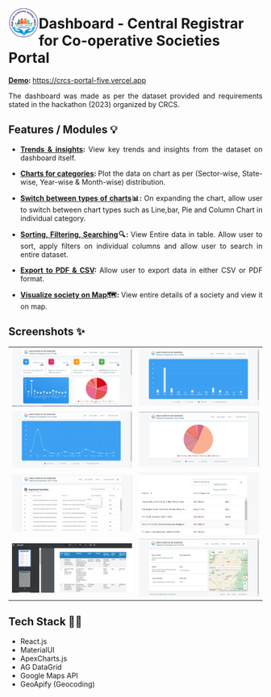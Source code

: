 <img align="left" style="margin-top:25px" width="60" height="60" src="public/img/favicon-32x32.png">

# Dashboard - Central Registrar for Co-operative Societies Portal

<b><u>Demo</u>: </b> <a href="https://crcs-portal-five.vercel.app"> https://crcs-portal-five.vercel.app</a>

<p style='text-align: justify;'>The dashboard was made as per the dataset provided and requirements stated in the hackathon (2023) organized by CRCS.</p>

## Features / Modules 💡

- <p style='text-align: justify;'> <b><u>Trends & insights</u>: </b>View key trends and insights from the dataset on dashboard itself.</p>

- <p style='text-align: justify;'> <b><u>Charts for categories</u>: </b>Plot the data on chart as per (Sector-wise, State-wise, Year-wise & Month-wise) distribution.</p>

- <p style='text-align: justify;'> <b><u>Switch between types of charts</u>📊: </b>On expanding the chart, allow user to switch between chart types such as Line,bar, Pie and Column Chart in individual category.</p>

- <p style='text-align: justify;'><b><u>Sorting, Filtering, Searching</u>🔍: </b>View Entire data in table. Allow user to sort, apply filters on individual columns and allow user to search in entire dataset.</p>

- <p style='text-align: justify;'><b><u>Export to PDF & CSV</u>: </b>Allow user to export data in either CSV or PDF format.</p>

- <p style='text-align: justify;'><b><u>Visualize society on Map</u>🗺️: </b>View entire details of a society and view it on map.</p>

## Screenshots ✨

<table>
    <tr>
        <td><img src="Images/1.png"></td>
        <td><img src="Images/2.png"></td>
    </tr>
    <tr>
        <td><img src="Images/3.png"></td>
        <td><img src="Images/4.png"></td>
    </tr>
    <tr>
        <td><img src="Images/5.png"></td>
        <td><img src="Images/6.png"></td>
    </tr>
    <tr>
        <td><img src="Images/7.png"></td>
        <td><img src="Images/8.png"></td>
    </tr>
</table>

## Tech Stack 👨‍💻

- React.js
- MaterialUI
- ApexCharts.js
- AG DataGrid
- Google Maps API
- GeoApify (Geocoding)
